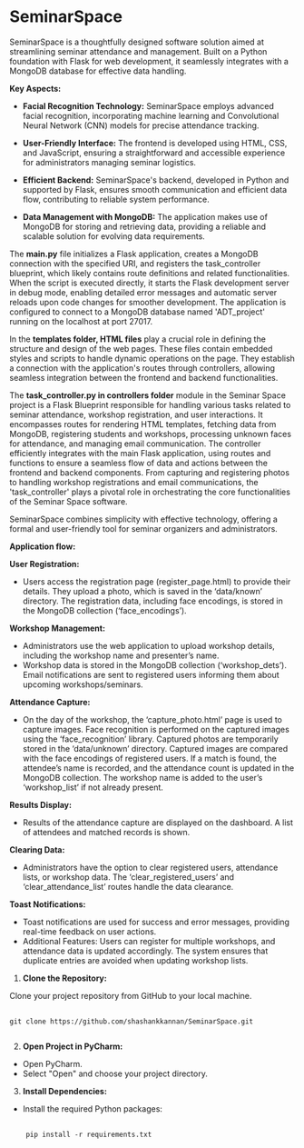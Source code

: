# SeminarSpace
SeminarSpace is a thoughtfully designed software solution aimed at streamlining seminar attendance and management. Built on a Python foundation with Flask for web development, it seamlessly integrates with a MongoDB database for effective data handling.

**Key Aspects:**
- **Facial Recognition Technology:** SeminarSpace employs advanced facial recognition, incorporating machine learning and Convolutional Neural Network (CNN) models for precise attendance tracking.

- **User-Friendly Interface:** The frontend is developed using HTML, CSS, and JavaScript, ensuring a straightforward and accessible experience for administrators managing seminar logistics.

- **Efficient Backend:** SeminarSpace's backend, developed in Python and supported by Flask, ensures smooth communication and efficient data flow, contributing to reliable system performance.

- **Data Management with MongoDB:** The application makes use of MongoDB for storing and retrieving data, providing a reliable and scalable solution for evolving data requirements.


The **main.py** file initializes a Flask application, creates a MongoDB connection with the specified URI, and registers the task_controller blueprint, which likely contains route definitions and related functionalities. When the script is executed directly, it starts the Flask development server in debug mode, enabling detailed error messages and automatic server reloads upon code changes for smoother development. The application is configured to connect to a MongoDB database named 'ADT_project' running on the localhost at port 27017.

In the **templates folder, HTML files** play a crucial role in defining the structure and design of the web pages. These files contain embedded styles and scripts to handle dynamic operations on the page. They establish a connection with the application's routes through controllers, allowing seamless integration between the frontend and backend functionalities.

The **task_controller.py in controllers folder** module in the Seminar Space project is a Flask Blueprint responsible for handling various tasks related to seminar attendance, workshop registration, and user interactions. It encompasses routes for rendering HTML templates, fetching data from MongoDB, registering students and workshops, processing unknown faces for attendance, and managing email communication. The controller efficiently integrates with the main Flask application, using routes and functions to ensure a seamless flow of data and actions between the frontend and backend components. From capturing and registering photos to handling workshop registrations and email communications, the 'task_controller' plays a pivotal role in orchestrating the core functionalities of the Seminar Space software.

SeminarSpace combines simplicity with effective technology, offering a formal and user-friendly tool for seminar organizers and administrators.

**Application flow:**

**User Registration:**
  - Users access the registration page (register_page.html) to provide their details. They upload a photo, which is saved in the ‘data/known’ directory. The   registration data, including face encodings, is stored in the MongoDB collection (‘face_encodings’).

**Workshop Management:**
  - Administrators use the web application to upload workshop details, including the workshop name and presenter’s name.
  - Workshop data is stored in the MongoDB collection (‘workshop_dets’). Email notifications are sent to registered users informing them about upcoming       workshops/seminars.

**Attendance Capture:**
  - On the day of the workshop, the ‘capture_photo.html’ page is used to capture images. Face recognition is performed on the captured images using the     ‘face_recognition’ library. Captured photos are temporarily stored in the ‘data/unknown’ directory. Captured images are compared with the face encodings of registered users. If a match is found, the attendee’s name is recorded, and the attendance count is updated in the MongoDB collection. The workshop name is added to the user’s ‘workshop_list’ if not already present.

**Results Display:**
  - Results of the attendance capture are displayed on the dashboard. A list of attendees and matched records is shown.
  
**Clearing Data:**
  - Administrators have the option to clear registered users, attendance lists, or workshop data. The ‘clear_registered_users’ and ‘clear_attendance_list’     routes handle the data clearance.

**Toast Notifications:**
  - Toast notifications are used for success and error messages, providing real-time feedback on user actions.
  - Additional Features: Users can register for multiple workshops, and attendance data is updated accordingly. The system ensures that duplicate entries are avoided when updating workshop lists.


1. **Clone the Repository:**

Clone your project repository from GitHub to your local machine.
<pre>
  <code id="gitCloneCommand" class="bash">
git clone https://github.com/shashankkannan/SeminarSpace.git
  </code>
</pre>

2. **Open Project in PyCharm:**
  - Open PyCharm.
  - Select "Open" and choose your project directory.


3. **Install Dependencies:**
  - Install the required Python packages:
    
<pre>
  <code id="gitCloneCommand" class="bash">
    pip install -r requirements.txt
    </code>
</pre>
